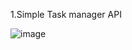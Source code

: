 1.Simple Task manager API

![image](https://github.com/user-attachments/assets/dda0d439-1ca4-4339-bd81-20f65bfa9f25)
